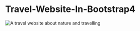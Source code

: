 # Travel-Website-In-Bootstrap4
![A travel website about nature and travelling](https://www.google.com/url?sa=i&url=https%3A%2F%2Fwww.tutorialrepublic.com%2Ftwitter-bootstrap-tutorial%2F&psig=AOvVaw3iJ2FvUMS5RM2XguR5YyPE&ust=1627109759102000&source=images&cd=vfe&ved=0CAsQjRxqFwoTCMDnuK_O-PECFQAAAAAdAAAAABAH)

